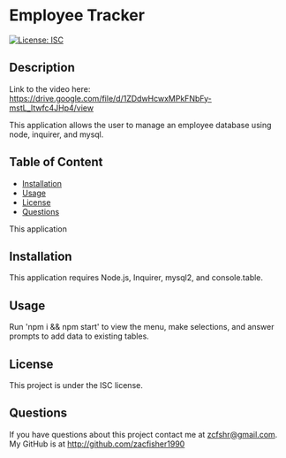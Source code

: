 # Employee Tracker

  [![License: ISC](https://img.shields.io/badge/License-ISC-blue.svg)](https://opensource.org/licenses/ISC)

## Description
  Link to the video here: https://drive.google.com/file/d/1ZDdwHcwxMPkFNbFy-mstL_Itwfc4JHp4/view

  This application allows the user to manage an employee database using node, inquirer, and mysql.

  ## Table of Content
   - [Installation](#installation)
   - [Usage](#usage)
   - [License](#license)
   - [Questions](#questions)

  


  This application 


  
  ## Installation
  This application requires Node.js, Inquirer, mysql2, and console.table.

  ## Usage
  Run 'npm i && npm start' to view the menu, make selections, and answer prompts to add data to existing tables. 

  ## License
  This project is under the ISC license.
 
  ## Questions

  If you have questions about this project contact me at zcfshr@gmail.com. My GitHub is at http://github.com/zacfisher1990
